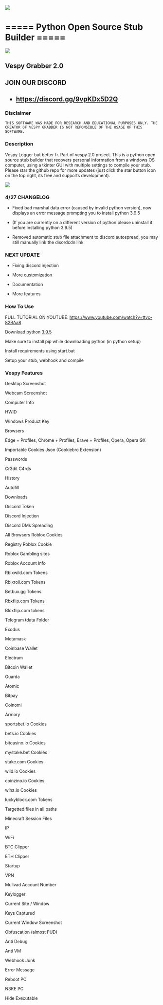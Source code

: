 <img align="center" src='https://cdn.discordapp.com/attachments/1098287991807557654/1101038007391367168/mylogo.ico'>

# ===== Python Open Source Stub Builder =====

<img align="center" src='https://cdn.discordapp.com/attachments/1098287991807557654/1101037841338871838/background2.png'>

<h2>Vespy Grabber 2.0</h2>

<h2>JOIN OUR DISCORD<h2>

- https://discord.gg/9vpKDx5D2Q

<h3>Disclaimer</h3>

    THIS SOFTWARE WAS MADE FOR RESEARCH AND EDUCATIONAL PURPOSES ONLY. THE CREATOR OF VESPY GRABBER IS NOT REPONSIBLE OF THE USAGE OF THIS SOFTWARE.
<h3>Description</h3>

Vespy Logger but better fr. Part of vespy 2.0 project. This is a python open source stub builder that recovers personal information from a windows OS computer, using a tkinter GUI with multiple settings to compile your stub. Please star the github repo for more updates (just click the star button icon on the top right, its free and supports development).

<img align="center" src='https://media.discordapp.net/attachments/1098287991807557654/1101200248044523530/image.png?width=1440&height=621'>
<h3>4/27 CHANGELOG</h3>
    
- Fixed bad marshal data error (caused by invalid python version), now displays an error message prompting you to install python 3.9.5
    
- (If you are currently on a different version of python please uninstall it before installing python 3.9.5)
    
- Removed automatic stub file attachment to discord autospread, you may still manually link the disordcdn link
    
<h3>NEXT UPDATE</h3>

- Fixing discord injection
    
- More customization

- Documentation

- More features

<h3>How To Use</h3>

FULL TUTORIAL ON YOUTUBE: https://www.youtube.com/watch?v=ttyc-82BAa8

Download python [3.9.5](https://www.python.org/downloads/release/python-395/)

Make sure to install pip while downloading python (in python setup)

Install requirements using start.bat

Setup your stub, webhook and compile

<h3>Vespy Features</h3>
    
Desktop Screenshot
    
Webcam Screenshot
    
Computer Info
    
HWID
    
Windows Product Key
    
Browsers
    
Edge + Profiles, Chrome + Profiles, Brave + Profiles, Opera, Opera GX
    
Importable Cookies Json (Cookiebro Extension)
    
Passwords
    
Cr3dit C4rds
    
History
    
Autofill
    
Downloads
    
Discord Token
    
Discord Injection
    
Discord DMs Spreading
    
All Browsers Roblox Cookies
    
Registry Roblox Cookie
    
Roblox Gambling sites
    
Roblox Account Info
    
Rblxwild.com Tokens
    
Rblxroll.com Tokens
    
Betbux.gg Tokens
    
Rbxflip.com Tokens
    
Bloxflip.com tokens
    
Telegram tdata Folder
    
Exodus
    
Metamask
    
Coinbase Wallet
    
Electrum
    
Bitcoin Wallet
    
Guarda
    
Atomic
    
Bitpay
    
Coinomi
    
Armory
    
sportsbet.io Cookies
    
bets.io Cookies
    
bitcasino.io Cookies
    
mystake.bet Cookies
    
stake.com Cookies
    
wild.io Cookies
    
coinzino.io Cookies
    
winz.io Cookies
    
luckyblock.com Tokens
    
Targetted files in all paths
    
Minecraft Session Files
    
IP
    
WiFi
    
BTC Clipper
    
ETH Clipper
    
Startup
    
VPN
    
Mullvad Account Number
    
Keylogger
    
Current Site / Window
    
Keys Captured
    
Current Window Screenshot
    
Obfuscation (almost FUD)
    
Anti Debug
    
Anti VM
    
Webhook Junk
    
Error Message
    
Reboot PC
    
N3KE PC
    
Hide Executable
